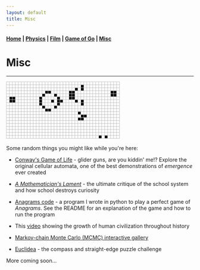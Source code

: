 ```yaml
---
layout: default
title: Misc
---
```


#### [Home](index.md) | [Physics](physics.md) | [Film](film.md) | [Game of Go](go.md) | [Misc](misc.md)

# Misc
---

![conway gif](/images/glidergun_cropped.gif)

Some random things you might like while you're here:

* [Conway's Game of Life](https://playgameoflife.com/) - glider guns, are you kiddin' me!? Explore the original cellular automata, one of the best demonstrations of *emergence* ever created

* [*A Mathematician's Lament*](https://www.maa.org/external_archive/devlin/LockhartsLament.pdf) - the ultimate critique of the school system and how school destroys curiosity

* [Anagrams code](https://github.com/WSLockhart/Anagrams) - a program I wrote in python to play a perfect game of *Anagrams*. See the README for an explanation of the game and how to run the program

* This [video](https://www.youtube.com/watch?v=PUwmA3Q0_OE&ab_channel=AmericanMuseumofNaturalHistory) showing the growth of human civilization throughout history 

* [Markov-chain Monte Carlo (MCMC) interactive gallery](https://chi-feng.github.io/mcmc-demo)

* [Euclidea](https://www.euclidea.xyz/) - the compass and straight-edge puzzle challenge

More coming soon...

<!--

* [Timelapse](https://www.youtube.com/watch?v=LLCF7vPanrY) of every nuclear weapon detonated from 1945-1998. 
* [www.erowid.org](https://www.erowid.org/) - the vault of information on and personal accounts of psychoactive drugs
<br/>
NASA TV [live](https://www.nasa.gov/multimedia/nasatv/index.html)
Live view from the International Space Station:
<style>.embed-container { position: relative; padding-bottom: 56.25%; height: 0; overflow: hidden; max-width: 150%; } .embed-container iframe, .embed-container object, .embed-container embed { position: absolute; top: 0; left: 0; width: 100%; height: 100%; }</style>
<iframe src='https://www.ustream.tv/embed/17074538?html5ui' frameborder='0' allowfullscreen></iframe>
-->
